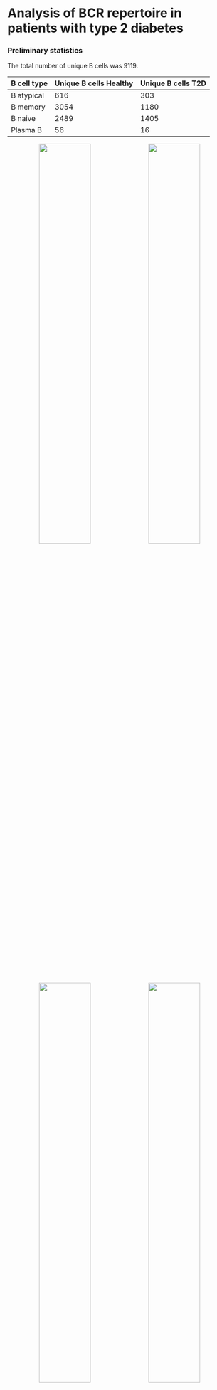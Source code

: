 # Analysis of BCR repertoire in patients with type 2 diabetes

### Preliminary statistics

The total number of unique B cells was 9119.

| B cell type | Unique B cells Healthy | Unique B cells T2D |
| --- | --- | --- |
| B atypical | 616 | 303 |
| B memory | 3054 | 1180 |
| B naive | 2489 | 1405 |
| Plasma B  | 56 | 16 |

<p align="center">
  <img src="https://github.com/user-attachments/assets/90025d06-d325-4c04-82d5-eb5318b55d77" width="48%" />
  <img src="https://github.com/user-attachments/assets/4e148289-5439-45e2-ac00-12f92a074226" width="48%" />
</p>

<p align="center">
  <img src="https://github.com/user-attachments/assets/2364e086-2dff-4f93-b519-73a965265eb6" width="48%" />
  <img src="https://github.com/user-attachments/assets/6d17285d-c759-474f-a5c3-1f0994aadaa0" width="48%" />
</p>

![Unknown-9](https://github.com/user-attachments/assets/a45136a5-9d39-4e92-9104-37c9a95b1fac)
![Unknown-10](https://github.com/user-attachments/assets/044e6222-ed0d-4225-87a9-417739473d83)

### scRepertoire

To identify differences in clonal diversity of the B-cell receptor (BCR) repertoire between patients with type 2 diabetes mellitus (T2D) and controls, a quantitative analysis was performed using the clonalDiversity function of the scRepertoire package. Clonotypes were defined based on strict CDR3-sequence matching, and diversity was assessed using several metrics: the Shannon index, inverse Simpson index, Gini-Simpson index, normalised entropy, and richness scores including Chao1 and ACE. For most metrics, no significant differences were found between groups. However, the Chao1 score, which reflects the estimated number of unique clones taking into account rare clones, was markedly higher in T2D patients compared to controls (362,753 vs 118,857, respectively), which may indicate an increase in rare clonal populations in diabetic patients. Analysis of BCR repertoire in patients with type 2 diabetes

BCRs are formed by somatic recombination of the gene segments **Variable (V)**, **Diversity (D)** and **Joining (J)**, which provides a wide variety of antigen-recognition domains. The most variable region of the receptor is **CDR3**, formed at the V-D-J junction region, and it is this region that determines the specificity of antigen interaction. Therefore, to better understand the B-cell receptor (BCR) repertoire in patients with type 2 diabetes mellitus (T2D), we quantitatively analysed the frequency of observation of the V-, D- and J-segments of immunoglobulin heavy chain (IGH).
To assess the statistical significance of differences, Fisher's criterion followed by correction for multiple testing (FDR) was applied. The results of the analysis did not reveal any segment whose frequency of use differed significantly between groups (q-value < 0.05). In addition, visualisation of the distribution of V-, J- and VJ-segments also showed a high degree of similarity of profiles between the groups: differences in frequencies were minimal. Thus, based on the results of this study, we can conclude that the repertoire of immunoglobulin segments in B-cells of T2D patients and healthy subjects is similar.

<p>
  <img src="https://github.com/user-attachments/assets/b0acdc36-e78b-448c-9027-707b9ba676f1" width="250" />
  <img src="https://github.com/user-attachments/assets/b5661ae5-319f-417b-8b3a-fd3b8f25e11e" width="250" />
  <img src="https://github.com/user-attachments/assets/171cb1c5-e23c-4619-8968-33dcd4a92c22" width="250" />
</p>


### Benisse 

In this study, we performed an integrative analysis of single B-cell data (single-cell RNA-seq and scBCR-seq) obtained from type 2 diabetic patients and healthy donors to identify B-cell clusters potentially involved in diabetes-specific pathological processes.

For this purpose, we used the Benisse algorithm, a model developed to jointly analyse B-cell receptor (BCR) and transcriptomic data (gene expression) at the level of individual B-cells (single-cell). The model translates each CDR3H sequence into a numerical vector. Next, contrastive learning is applied so that BCRs with similar specificity are closer to each other in this embedding space. In the next step, Benisse trains a new latent space in which nearby BCRs point to similar receptors and simultaneously corresponding cells have similar transcriptome profiles. In this latent space, a sparse graph is constructed where nodes are B-cell clonotypes and edges are similarity-based (expression-corrected) connections between BCRs. This graph allows to identify BCR networks, i.e. groups of B-cells similar in origin and function.

This analysis identified 2921 clusters, of which 1645 contained more than one cell. However, subsequent statistical analysis using the permutation test and adjustment for multiple testing did not identify any B cell clusters enriched with cells from patients with type 2 diabetes (T2D) compared to controls.

### Partis 

Partis is an HMM-based framework for identifying V(D)J recombinations, estimating the frequency of somatic hypermutations in immunoglobulin sequences, and identifying clonal families and germline. It is built on the HMM ham compiler and the Smith-Waterman ig-sw annotation toolkit. 

Analysis of the results obtained using the Partis tool and visualized by UMAP demonstrated that the frequency of somatic hypermutations was significantly higher in memory cells compared to naive B cells, which is consistent with reality. Biologically, naive B cells are cells that have not yet encountered antigen. Their immunoglobulin (Ig) genes retain the germinal sequence, that is, they do not contain SHM. Upon activation, the naive B cell migrates to the germinative center where active proliferation occurs. The cells undergo SHM by the action of the enzyme AID (activation-induced cytidine deaminase). This leads to the accumulation of point mutations in variable regions of Ig genes. Cells whose receptors have an increased affinity for the antigen receive survival signals and differentiate into memory cells or plasma cells. Many studies show that the frequency of SHM in memory cells can range from 5 to 10% of substitutions in variable regions, whereas in naive cells this figure is close to 0%, which is confirmed in our case. 

At the same time, the number of mutations in atypical B-cells is also often 0, which may be due to their formation outside the germinal centers through the extrafollicular activation pathway, which does not include the affinity maturation stage necessary for the accumulation of somatic hypermutations.

<p align="center">
  <img width="468" src="https://github.com/user-attachments/assets/406dd9e9-b668-4a9b-9d64-63ec49c142ad" style="display:inline-block; margin-right:10px;" />
  <img width="468" src="https://github.com/user-attachments/assets/d5abf24a-b45e-4151-b926-ef3e0c989fed" style="display:inline-block;" />
</p>

### Monocle3

We used Monocle3 to analyse expression data of single B cells derived from type 2 diabetic patients and healthy donors. Monocle3 is an R-based single-cell analysis tool designed to study cell populations, reconstruct cell developmental trajectories over time (pseudo-time) and perform differential expression analysis.

#### Pseudotime

First, Monocle3 uses the UMAP or PCA method to represent multidimensional data in 2D or 3D space. This allows cells to be visualized and compared to each other based on their overall expression profile. The program then constructs a minimal graph that connects clusters of cells as a branching structure. This is a graph with branching and pathways - it models the intended development or change of cells. Internally, Monocle3 uses a principal graph learning algorithm that traverses cell densities and connects them by the shortest distance, creating a developmental trajectory. Next, an initial cluster was chosen from where development begins. This is an important point because the pseudo-time is calculated from this point. The pseudo-time for each cell is then calculated, which is simply a numerical value that reflects the distance along the trajectory from the root cell. This allowed us to visualize a potential pathway for B-cell differentiation or activation.

Pseudotime analysis revealed a single trajectory of B-cell differentiation starting from naive B cells (B naive) and moving to memory cells (B memory), which can be traced both in healthy donors and in patients with type 2 diabetes. At the same time, a group of B atypical cells forms a separate cluster spatially isolated from the main trajectory in the graph, indicating their participation in alternative biological processes unrelated to this lineage of differentiation.

<p align="center">
  <img src="https://github.com/user-attachments/assets/87c3ade2-64a0-416f-aea1-e04731ca2ff0" width="300" />
  <img src="https://github.com/user-attachments/assets/48d34edc-8798-4e0e-b9e6-d41cbbd7a92c" width="300" />
</p>


The presented visualizations show a two-dimensional projection (UMAP) of all studied B cells, colored according to the pseudotimes for 1 fig, calculated using the Monocle3 algorithm; for 2 fig, the coloring corresponds to the donor type (red - healthy, blue - T2D). Each point corresponds to a single cell, and the color reflects its position along the developmental trajectory: from purple (initial states of B naive cells, pseudotime ≈ 0) to yellow (late states, B memory cells, pseudotime ≈ 9).
Black lines on the graph represent the topological trajectory - the assumed path of cell transitions from one functional state to another. Rings indicate branching and key nodes of the trajectory, where, presumably, the separation of cellular states takes place. Numbers are identifiers of graph nodes, which the program assigns automatically. They do not carry any biological meaning.    

#### Functional analysis of differentially expressed genes using Reactome database

To find differentially expressed genes between groups of healthy donors and patients with type 2 diabetes by B cell type, the fit_models() function was applied, which builds a separate regression model for each gene. This model allows us to assess whether a given variable (in our case, the presence of diabetes) affects the level of gene expression. In practice, this is realized by estimating the coefficient β for each variable, where statistically significant deviations of β from zero indicate an association between expression and that variable. The Wald test is used to test significance, and the obtained p-values are corrected by the Benjamini-Hochberg method to control false discoveries. The final coefficient table is generated using the coefficient_table() function, where all model parameters, including corrected q-values, are presented. By default, Monocle uses a quasipoisson distribution suitable for UMI counts, but also supports other distributions, including the negative binomial distribution, which is often used in RNA-seq analysis as it is more accurate, especially for smaller samples.

For B naive cells from patients with type 2 diabetes (T2D), 539 genes with increased and 371 genes with decreased expression have been identified. The up-expressed genes are involved in the cellular response to stress, viral infections, amino acid starvation, necroptosis and activation of inflammatory signaling, including NF-κB and interleukin-dependent pathways (IL-4, IL-13). Translation, mRNA splicing, UPR, and signaling processes associated with nervous system development are also activated. Among the most important are pathways related to cytokine response. In contrast, downregulation of expression affects a wide range of translational mechanisms, including translation initiation, elongation and termination, NMD, and mitochondrial and ribosomal processes. Mechanisms of rRNA biogenesis, amino acid metabolism, respiratory chain and TCR signaling are significantly depressed.

Increased expression of 401 genes was observed in B memory from T2D patients. These genes are enriched in functions related to cellular responses to stress and stimuli, circadian rhythms, signal transduction, cytokine pathways (including interferon), MAPK activation, activation of transcription through NGF receptors and hormones, and signaling through NTRK1 and DC-SIGN receptors. In contrast, 294 genes with reduced expression in B memory cells are mainly involved in translational processes, including ribosome assembly, NMD mechanisms, selenoprotein synthesis, amino acid metabolism, and rRNA processing and cellular response to starvation. Immune pathways including ROS production, RHO GTPase activation, TCR signaling, and respiratory metabolism are also depressed.

Analysis of B atypical B revealed 87 upregulated and 18 downregulated genes in T2D patients. The upregulated genes are involved in GPCR and Rhodopsin-type receptor signaling cascades, indicating activation of chemokines and hormone receptors. 

So, the results of this analysis indicate significant changes in gene expression reflecting activation of stress and immune responses in B-cells of type 2 diabetic patients. These molecular shifts may underlie impaired humoral immunity and chronic inflammation in T2D.






